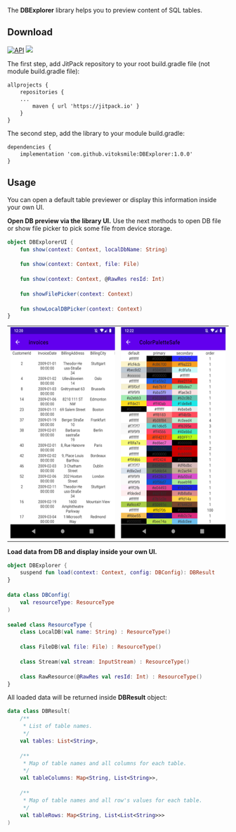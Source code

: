 The **DBExplorer** library helps you to preview content of SQL tables.

## Download
[![API](https://img.shields.io/badge/API-23%2B-brightgreen.svg?style=flat)](https://android-arsenal.com/api?level=23) [![](https://jitpack.io/v/vitoksmile/DBExplorer.svg)](https://jitpack.io/#vitoksmile/DBExplorer)

The first step, add JitPack repository to your root build.gradle file (not module build.gradle file):
```
allprojects {
    repositories {
    ...
        maven { url 'https://jitpack.io' }
    }
}
```
The second step, add the library to your module build.gradle:
```
dependencies {
    implementation 'com.github.vitoksmile:DBExplorer:1.0.0'
}
```

## Usage
You can open a default table previewer or display this information inside your own UI.

**Open DB preview via the library UI.**
Use the next methods to open DB file or show file picker to pick some file from device storage.
```kotlin
object DBExplorerUI {
    fun show(context: Context, localDbName: String)
	
    fun show(context: Context, file: File)
	
    fun show(context: Context, @RawRes resId: Int)
	
    fun showFilePicker(context: Context)
	
    fun showLocalDBPicker(context: Context)
}
```
|   |   |
| ------------ | ------------ |
| <img src="https://github.com/vitoksmile/DBExplorer/blob/master/readme/screen1.png?raw=true" width="270" height="480" />  | <img src="https://github.com/vitoksmile/DBExplorer/blob/master/readme/screen2.png?raw=true" width="270" height="480" />  |

**Load data from DB and display inside your own UI.**
```kotlin
object DBExplorer {
    suspend fun load(context: Context, config: DBConfig): DBResult
}

data class DBConfig(
    val resourceType: ResourceType
)

sealed class ResourceType {
    class LocalDB(val name: String) : ResourceType()

    class FileDB(val file: File) : ResourceType()

    class Stream(val stream: InputStream) : ResourceType()

    class RawResource(@RawRes val resId: Int) : ResourceType()
}
```
All loaded data will be returned inside **DBResult** object:
```kotlin
data class DBResult(
    /**
     * List of table names.
     */
    val tables: List<String>,

    /**
     * Map of table names and all columns for each table.
     */
    val tableColumns: Map<String, List<String>>,

    /**
     * Map of table names and all row's values for each table.
     */
    val tableRows: Map<String, List<List<String>>>
)
```
